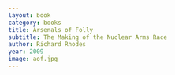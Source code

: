 ```yaml
---
layout: book
category: books
title: Arsenals of Folly
subtitle: The Making of the Nuclear Arms Race
author: Richard Rhodes
year: 2009
image: aof.jpg
---
```

